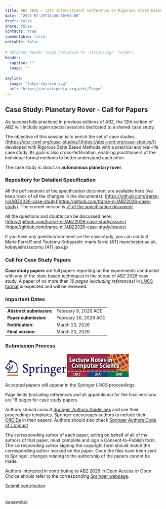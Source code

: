 ```yaml
---
title: ABZ 2026 – 12th International Conference on Rigorous State Based Methods
date:  "2025-07-29T19:00:00+09:00"
draft: false
share: false
contacts: true
commentable: false
editable: false

# Optional header image (relative to `static/img/` folder).
header:
  caption: ""
  image: ""

skyline: 
  image: "tokyo-skyline.svg"
  url: "https://en.wikipedia.org/wiki/Tokyo"
---
```


## Case Study: Planetary Rover - Call for Papers

As successfully practiced in previous editions of ABZ, the 12th edition of ABZ will include again special sessions dedicated to a shared case study.

The objective of this session is to enrich the set of case studies ([https://abz-conf.org/case-studies/](https://abz-conf.org/case-studies/)) developed with Rigorous State Based Methods with a practical and real-life case study.
Its goal is also cross-fertilisation, enabling practitioners of the individual formal methods to
better understand each other.

The case study is about an <b>autonomous planetary rover</b>.

### Repository for Detailed Specification

All the pdf versions of the specification document are available here (we keep track of all the changes in the documents): 
[https://github.com/trarse-nii/ABZ2026-case-study](https://github.com/trarse-nii/ABZ2026-case-study).
The current version is [v1 of the specification document](https://github.com/trarse-nii/ABZ2026-case-study/blob/main/doc/document_v1.pdf).

All the questions and doubts can be discussed here: 
[https://github.com/trarse-nii/ABZ2026-case-study/issues](https://github.com/trarse-nii/ABZ2026-case-study/issues) 

If you have any question/comment on the case study, you can contact Marie Farrell1 and Tsutomu Kobayashi:  marie.farrel (AT) manchester.ac.uk, kobayashi.tsutomu (AT) jaxa.jp

### Call for Case Study Papers

**Case study papers** are full papers reporting on the experiments conducted with any of the state based techniques in the scope of ABZ 2026 case study. A paper of no more than *16 pages (excluding references)* in [LNCS format](https://www.springer.com/gp/computer-science/lncs/conference-proceedings-guidelines) is expected and will be reviewed.


### Important Dates

|                                                                                |                       |
|--------------------------------------------------------------------------------|-----------------------|
| **Abstract submission:** | February 9, 2026 AOE |
| **Paper submission:** | February 16, 2026 AOE |
| **Notification:** | March 13, 2026        |
| **Final version:** | March 23, 2026         |


### Submission Process

<div><img src="/img/Springer_Logo.jpg"><img src="/img/LNCS-Logo.jpg"></div>

Accepted papers will appear in the Springer LNCS proceedings.

Page limits (including references and all appendices) for the final versions are 18 pages for case study papers.

Authors should consult [Springer Authors Guidelines](https://www.springer.com/gp/computer-science/lncs/conference-proceedings-guidelines) and use their proceedings templates. Springer encourages authors to include their [ORCIDs](https://www.springer.com/gp/authors-editors/orcid) in their papers. Authors should also check [Springer Authors Code of Conduct](https://www.springernature.com/gp/authors/book-authors-code-of-conduct)

The corresponding author of each paper, acting on behalf of all of the authors of that paper, must complete and sign a Consent-to-Publish form. The corresponding author signing the copyright form should match the corresponding author marked on the paper. Once the files have been sent to Springer, changes relating to the authorship of the papers cannot be made.

Authors interested in contributing to ABZ 2026 in Open Access or Open Choice should refer to the corresponding [Springer webpage](https://www.springer.com/gp/computer-science/lncs/open-access-publishing-in-computer-proceedings).

<p class="text-center"><a href="https://easychair.org/conferences/?conf=abz2026" class="btn btn-primary btn-lg" role="button" target="_blank">Submit contribution<br><br><br><small>via easychair</small></a></p>
